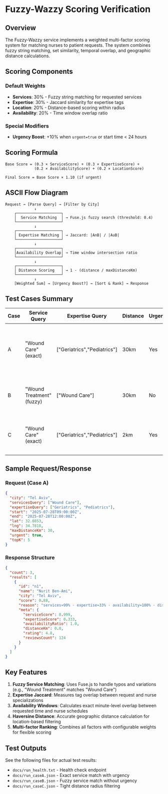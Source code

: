 # Fuzzy-Wazzy Scoring Verification

## Overview

The Fuzzy-Wazzy service implements a weighted multi-factor scoring system for matching nurses to patient requests. The system combines fuzzy string matching, set similarity, temporal overlap, and geographic distance calculations.

## Scoring Components

### Default Weights
- **Services**: 30% - Fuzzy string matching for requested services
- **Expertise**: 30% - Jaccard similarity for expertise tags
- **Location**: 20% - Distance-based scoring within radius
- **Availability**: 20% - Time window overlap ratio

### Special Modifiers
- **Urgency Boost**: +10% when `urgent=true` or start time < 24 hours

## Scoring Formula

```
Base Score = (0.3 × ServiceScore) + (0.3 × ExpertiseScore) + 
             (0.2 × AvailabilityScore) + (0.2 × LocationScore)

Final Score = Base Score × 1.10 (if urgent)
```

## ASCII Flow Diagram

```
Request → [Parse Query] → [Filter by City]
             ↓
    ┌────────────────────┐
    │  Service Matching  │ → Fuse.js fuzzy search (threshold: 0.4)
    └────────────────────┘
             ↓
    ┌────────────────────┐
    │ Expertise Matching │ → Jaccard: |A∩B| / |A∪B|
    └────────────────────┘
             ↓
    ┌────────────────────┐
    │Availability Overlap│ → Time window intersection ratio
    └────────────────────┘
             ↓
    ┌────────────────────┐
    │ Distance Scoring   │ → 1 - (distance / maxDistanceKm)
    └────────────────────┘
             ↓
    [Weighted Sum] → [Urgency Boost?] → [Sort & Rank] → Response
```

## Test Cases Summary

| Case | Service Query | Expertise Query | Distance | Urgent | Key Observations |
|------|--------------|-----------------|----------|--------|------------------|
| A | "Wound Care" (exact) | ["Geriatrics","Pediatrics"] | 30km | Yes | High service match (~99%), mixed expertise (~33%), urgency boost |
| B | "Wound Treatment" (fuzzy) | ["Wound Care"] | 30km | No | Demonstrates fuzzy matching capability, no urgency boost |
| C | "Wound Care" (exact) | ["Geriatrics","Pediatrics"] | 2km | Yes | Tighter radius filters distant candidates, location weight impact |

## Sample Request/Response

### Request (Case A)
```json
{
  "city": "Tel Aviv",
  "servicesQuery": ["Wound Care"],
  "expertiseQuery": ["Geriatrics", "Pediatrics"],
  "start": "2025-07-28T09:00:00Z",
  "end": "2025-07-28T12:00:00Z",
  "lat": 32.0853,
  "lng": 34.7818,
  "maxDistanceKm": 30,
  "urgent": true,
  "topK": 5
}
```

### Response Structure
```json
{
  "count": 3,
  "results": [
    {
      "id": "n1",
      "name": "Nurit Ben-Ami",
      "city": "Tel Aviv",
      "score": 0.88,
      "reason": "services≈99% · expertise≈33% · availability≈100% · distance≈0.0km · urgent +10%",
      "meta": {
        "serviceScore": 0.999,
        "expertiseScore": 0.333,
        "availabilityRatio": 1.0,
        "distanceKm": 0.0,
        "rating": 4.8,
        "reviewsCount": 124
      }
    }
  ]
}
```

## Key Features

1. **Fuzzy Service Matching**: Uses Fuse.js to handle typos and variations (e.g., "Wound Treatment" matches "Wound Care")
2. **Expertise Jaccard**: Measures tag overlap between request and nurse specializations
3. **Availability Windows**: Calculates exact minute-level overlap between requested time and nurse schedules
4. **Haversine Distance**: Accurate geographic distance calculation for location-based filtering
5. **Multi-factor Ranking**: Combines all factors with configurable weights for flexible scoring

## Test Outputs

See the following files for actual test results:
- `docs/run_health.txt` - Health check endpoint
- `docs/run_caseA.json` - Exact service match with urgency
- `docs/run_caseB.json` - Fuzzy service match without urgency
- `docs/run_caseC.json` - Tight distance radius filtering